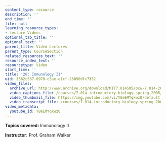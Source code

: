 ```yaml
---
content_type: resource
description: ''
end_time: ''
file: null
learning_resource_types:
- Lecture Videos
optional_tab_title: ''
optional_text: ''
parent_title: Video Lectures
parent_type: CourseSection
related_resources_text: ''
resource_index_text: ''
resourcetype: Video
start_time: ''
title: '28: Immunology II'
uid: 3562c537-0970-c5ae-e1cf-25090dfc7332
video_files:
  archive_url: http://www.archive.org/download/MIT7.014S05/ocw-7.014-28-20apr05-220k.mp4
  video_captions_file: /courses/7-014-introductory-biology-spring-2005/ead9a4d87e5d5949a8b7aabf5302f12e_Y8eEMYqkwz0.vtt
  video_thumbnail_file: https://img.youtube.com/vi/Y8eEMYqkwz0/default.jpg
  video_transcript_file: /courses/7-014-introductory-biology-spring-2005/31e6ba86b9f498dbe7667da0baf9ba0f_Y8eEMYqkwz0.pdf
video_metadata:
  youtube_id: Y8eEMYqkwz0
---
```


**Topics covered:** Immunology II  
  
**Instructor:** Prof. Graham Walker



